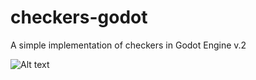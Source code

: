 # checkers-godot

A simple implementation of checkers in Godot Engine v.2

![Alt text](/images/screenshot.jpg?raw=true)
